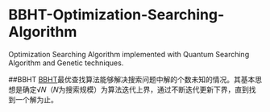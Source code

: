 # BBHT-Optimization-Searching-Algorithm
Optimization Searching Algorithm implemented with Quantum Searching Algorithm and Genetic techniques.

##BBHT
[BBHT](https://arxiv.org/pdf/quant-ph/9605034.pdf)最优查找算法能够解决搜索问题中解的个数未知的情况。其基本思想是确定√𝑁（𝑁为搜索规模）为算法迭代上界，通过不断迭代更新下界，直到找到一个解为止。
